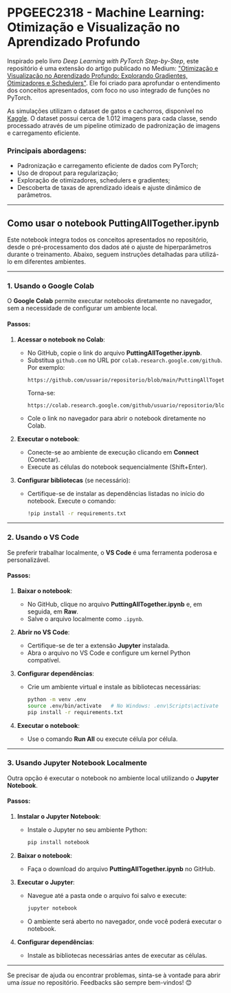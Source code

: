 
# PPGEEC2318 - Machine Learning: Otimização e Visualização no Aprendizado Profundo

Inspirado pelo livro *Deep Learning with PyTorch Step-by-Step*, este repositório é uma extensão do artigo publicado no Medium: ["Otimização e Visualização no Aprendizado Profundo: Explorando Gradientes, Otimizadores e Schedulers"](https://medium.com/@paulo.eduardo.093/otimiza%C3%A7%C3%A3o-e-visualiza%C3%A7%C3%A3o-no-aprendizado-profundo-explorando-gradientes-otimizadores-e-schedulers-d56f1a1d530e). Ele foi criado para aprofundar o entendimento dos conceitos apresentados, com foco no uso integrado de funções no PyTorch.

As simulações utilizam o dataset de gatos e cachorros, disponível no [Kaggle](https://www.kaggle.com/datasets/tongpython/cat-and-dog/data). O dataset possui cerca de 1.012 imagens para cada classe, sendo processado através de um pipeline otimizado de padronização de imagens e carregamento eficiente.

### Principais abordagens:
- Padronização e carregamento eficiente de dados com PyTorch;
- Uso de dropout para regularização;
- Exploração de otimizadores, schedulers e gradientes;
- Descoberta de taxas de aprendizado ideais e ajuste dinâmico de parâmetros.

---

## Como usar o notebook **PuttingAllTogether.ipynb**

Este notebook integra todos os conceitos apresentados no repositório, desde o pré-processamento dos dados até o ajuste de hiperparâmetros durante o treinamento. Abaixo, seguem instruções detalhadas para utilizá-lo em diferentes ambientes.

---

### 1. Usando o Google Colab

O **Google Colab** permite executar notebooks diretamente no navegador, sem a necessidade de configurar um ambiente local.

#### Passos:
1. **Acessar o notebook no Colab**:
   - No GitHub, copie o link do arquivo **PuttingAllTogether.ipynb**.
   - Substitua `github.com` no URL por `colab.research.google.com/github`. Por exemplo:
     ```
     https://github.com/usuario/repositorio/blob/main/PuttingAllTogether.ipynb
     ```
     Torna-se:
     ```
     https://colab.research.google.com/github/usuario/repositorio/blob/main/PuttingAllTogether.ipynb
     ```
   - Cole o link no navegador para abrir o notebook diretamente no Colab.

2. **Executar o notebook**:
   - Conecte-se ao ambiente de execução clicando em **Connect** (Conectar).
   - Execute as células do notebook sequencialmente (Shift+Enter).

3. **Configurar bibliotecas** (se necessário):
   - Certifique-se de instalar as dependências listadas no início do notebook. Execute o comando:
     ```bash
     !pip install -r requirements.txt
     ```

---

### 2. Usando o VS Code

Se preferir trabalhar localmente, o **VS Code** é uma ferramenta poderosa e personalizável.

#### Passos:
1. **Baixar o notebook**:
   - No GitHub, clique no arquivo **PuttingAllTogether.ipynb** e, em seguida, em **Raw**.
   - Salve o arquivo localmente como `.ipynb`.

2. **Abrir no VS Code**:
   - Certifique-se de ter a extensão **Jupyter** instalada.
   - Abra o arquivo no VS Code e configure um kernel Python compatível.

3. **Configurar dependências**:
   - Crie um ambiente virtual e instale as bibliotecas necessárias:
     ```bash
     python -m venv .env
     source .env/bin/activate   # No Windows: .env\Scripts\activate
     pip install -r requirements.txt
     ```

4. **Executar o notebook**:
   - Use o comando **Run All** ou execute célula por célula.

---

### 3. Usando Jupyter Notebook Localmente

Outra opção é executar o notebook no ambiente local utilizando o **Jupyter Notebook**.

#### Passos:
1. **Instalar o Jupyter Notebook**:
   - Instale o Jupyter no seu ambiente Python:
     ```bash
     pip install notebook
     ```

2. **Baixar o notebook**:
   - Faça o download do arquivo **PuttingAllTogether.ipynb** no GitHub.

3. **Executar o Jupyter**:
   - Navegue até a pasta onde o arquivo foi salvo e execute:
     ```bash
     jupyter notebook
     ```
   - O ambiente será aberto no navegador, onde você poderá executar o notebook.

4. **Configurar dependências**:
   - Instale as bibliotecas necessárias antes de executar as células.

---

Se precisar de ajuda ou encontrar problemas, sinta-se à vontade para abrir uma *issue* no repositório. Feedbacks são sempre bem-vindos! 😊
